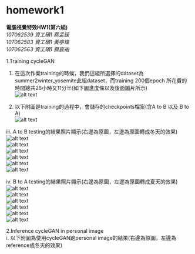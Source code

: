 # homework1

**電腦視覺特效HW1(第六組)**  
*107062539 資工碩1 蔡孟廷*  
*107062583 資工碩1 黃亭瑋*  
*107062563 資工碩1 蔡宸祐*  

1.Training cycleGAN  
  1. 在這次作業training的時候，我們這組所選擇的dataset為summer2winter_yosemite此組dataset，而training 200個epoch 所花費的時間總共26小時又11分半(如下圖進度條以及後面圖片所示)  
  ![alt text](picture/train/process.png)  
    
  2. 以下附圖是training的過程中，會儲存的checkpoints檔案(含A to B 以及 B to A)  
  ![alt text](picture/train/result.png)  
    
  iii. A to B testing的結果照片顯示(右邊為原圖，左邊為原圖轉成冬天的效果)  
  ![alt text](picture/test/a2b/a2b1.png)  
  ![alt text](picture/test/a2b/a2b2.png)  
  ![alt text](picture/test/a2b/a2b3.png)  
  ![alt text](picture/test/a2b/a2b4.png)  
  ![alt text](picture/test/a2b/a2b5.png)  
  ![alt text](picture/test/a2b/a2b6.png)  
    
  iv. B to A testing的結果照片顯示(右邊為原圖，左邊為原圖轉成夏天的效果)  
  ![alt text](picture/test/b2a/b2a1.png)  
  ![alt text](picture/test/b2a/b2a2.png)  
  ![alt text](picture/test/b2a/b2a3.png)  
  ![alt text](picture/test/b2a/b2a4.png)  
  ![alt text](picture/test/b2a/b2a5.png)  
  ![alt text](picture/test/b2a/b2a6.png)  
    
2.Inference cycleGAN in personal image  
  i. 以下附圖為使用cycleGAN跑personal image的結果(右邊為原圖，左邊為reference成冬天的效果)  
  


